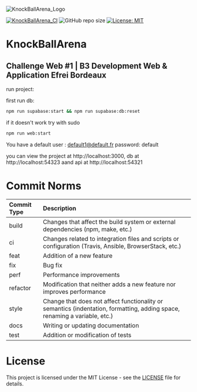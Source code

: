 ![KnockBallArena_Logo](https://raw.githubusercontent.com/bobis33/KnockBallArena/main/public/logo.png)

[![KnockBallArena_CI](https://github.com/bobis33/KnockBallArena/actions/workflows/client-build.yml/badge.svg)](https://github.com/bobis33/KnockBallArena/actions/workflows/client-build.yml)
![GitHub repo size](https://img.shields.io/github/repo-size/bobis33/KnockBallArena)
[![License: MIT](https://img.shields.io/badge/License-MIT-blue.svg)](https://github.com/bobis33/KnockBallArena/blob/main/LICENSE.md)


# KnockBallArena

## Challenge Web #1 | B3 Development Web & Application Efrei Bordeaux

run project:

first run db:
```bash
npm run supabase:start && npm run supabase:db:reset
```
if it doesn't work try with sudo


```bash
npm run web:start
```

You have a default user : default1@default.fr password: default

you can view the project at http://localhost:3000, db at http://localhost:54323 aand api at http://localhost:54321

# Commit Norms

| Commit Type | Description                                                                                                               |
|:------------|:--------------------------------------------------------------------------------------------------------------------------|
| build       | Changes that affect the build system or external dependencies (npm, make, etc.)                                           |
| ci          | Changes related to integration files and scripts or configuration (Travis, Ansible, BrowserStack, etc.)                   |
| feat        | Addition of a new feature                                                                                                 |
| fix         | Bug fix                                                                                                                   |
| perf        | Performance improvements                                                                                                  |
| refactor    | Modification that neither adds a new feature nor improves performance                                                     |
| style       | Change that does not affect functionality or semantics (indentation, formatting, adding space, renaming a variable, etc.) |
| docs        | Writing or updating documentation                                                                                         |
| test        | Addition or modification of tests                                                                                         |


# License

This project is licensed under the MIT License - see the [LICENSE](https://github.com/bobis33/KnockBallArena/blob/main/LICENSE.md) file for details.
